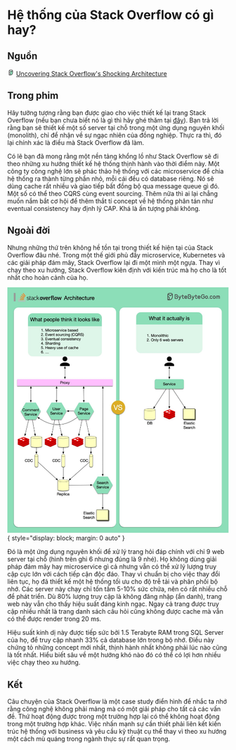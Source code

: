 # Hệ thống của Stack Overflow có gì hay?

## Nguồn

<img src="../../../img/bytebytego.png" width="16" height="16"/> [Uncovering Stack Overflow's Shocking Architecture](https://www.youtube.com/watch?v=fKc050dvNIE)

## Trong phim

Hãy tưởng tượng rằng bạn được giao cho việc thiết kế lại trang Stack Overflow (nếu bạn chưa biết nó là gì thì hãy ghé thăm tại [đây](https://stackoverflow.com/)). Bạn trả lời rằng bạn sẽ thiết kế một số server tại chỗ trong một ứng dụng nguyên khối (monolith), chỉ để nhận về sự ngạc nhiên của đồng nghiệp. Thực ra thì, đó lại chính xác là điều mà Stack Overflow đã làm.

Có lẽ bạn đã mong rằng một nền tảng khổng lồ như Stack Overflow sẽ đi theo những xu hướng thiết kế hệ thống thịnh hành vào thời điểm này. Một công ty công nghệ lớn sẽ phác thảo hệ thống với các microservice để chia hệ thống ra thành từng phần nhỏ, mỗi cái đều có database riêng. Nó sẽ dùng cache rất nhiều và giao tiếp bất đồng bộ qua message queue gì đó. Một số có thể theo CQRS cùng event sourcing. Thêm nữa thì ai lại chẳng muốn nắm bắt cơ hội để thêm thắt tí concept về hệ thống phân tán như eventual consistency hay định lý CAP. Khá là ấn tượng phải không. 

## Ngoài đời

Nhưng những thứ trên không hề tồn tại trong thiết kế hiện tại của Stack Overflow đâu nhé. Trong một thế giới phủ đầy microservice, Kubernetes và các giải pháp đám mây, Stack Overflow lại đi một mình một ngựa. Thay vì chạy theo xu hướng, Stack Overflow kiên định với kiến trúc mà họ cho là tốt nhất cho hoàn cảnh của họ.

![!figure1](figure1.jpeg){ style="display: block; margin: 0 auto" }

Đó là một ứng dụng nguyên khối để xử lý trang hỏi đáp chính với chỉ 9 web server tại chỗ (hình trên ghi 6 nhưng đúng là 9 nhé). Họ không dùng giải pháp đám mây hay microservice gì cả nhưng vẫn có thể xử lý lượng truy cập cực lớn với cách tiếp cận độc đáo. Thay vì chuẩn bị cho việc thay đổi liên tục, họ đã thiết kế một hệ thống tối ưu cho độ trễ tải và phân phối bộ nhớ. Các server này chạy chỉ tốn tầm 5-10% sức chứa, nên có rất nhiều chỗ để phát triển. Dù 80% lượng truy cập là không đăng nhập (ẩn danh), trang web này vẫn cho thấy hiệu suất đáng kinh ngạc. Ngay cả trang được truy cập nhiều nhất là trang danh sách câu hỏi cũng không được cache mà vẫn có thể được render trong 20 ms.

Hiệu suất kinh dị này được tiếp sức bởi 1.5 Terabyte RAM trong SQL Server của họ, để truy cập nhanh 33% cả database lớn trong bộ nhớ. Điều này chứng tỏ những concept mới nhất, thịnh hành nhất không phải lúc nào cũng là tốt nhất. Hiểu biết sâu về một hướng khó nào đó có thể có lợi hơn nhiều việc chạy theo xu hướng.

## Kết

Câu chuyện của Stack Overflow là một case study điển hình để nhắc ta nhớ rằng công nghệ không phải mảng mà có một giải pháp cho tất cả các vấn đề. Thứ hoạt động được trong một trường hợp lại có thể không hoạt động trong một trường hợp khác. Việc nhấn mạnh sự cần thiết phải liên kết kiến trúc hệ thống với business và yêu cầu kỹ thuật cụ thể thay vì theo xu hướng một cách mù quáng trong ngành thực sự rất quan trọng.
